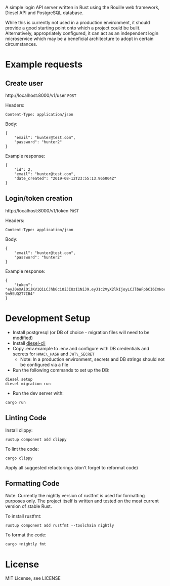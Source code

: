 A simple login API server written in Rust using the Rouille web framework, Diesel API and
PostgreSQL database.

While this is currently not used in a production environment, it should provide a good starting
point onto which a project could be built. Alternatively, appropriately configured, it can act as
an independent login microservice which may be a beneficial architecture to adopt in certain
circumstances.

Example requests
================
Create user
-----------
http://localhost:8000/v1/user `POST`

Headers:

    Content-Type: application/json

Body:

    {
        "email": "hunter@test.com",
        "password": "hunter2"
    }

Example response:

    {
        "id": 2,
        "email": "hunter@test.com",
        "date_created": "2019-08-12T23:55:13.965004Z"
    }

Login/token creation
-----
http://localhost:8000/v1/token `POST`

Headers:

    Content-Type: application/json

Body:

    {
        "email": "hunter@test.com",
        "password": "hunter2"
    }

Example response:

    {
        "token": "eyJ0eXAiOiJKV1QiLCJhbGciOiJIUzI1NiJ9.eyJ1c2VyX2lkIjoyLCJlbWFpbCI6ImNocmlzcHdpbGwrMUBnbWFpbC5jb20iLCJ0b2tlbiI6IjFhMTk3M2ZmLTdlNDQtNDFlZi04OTE0LTgyMzNmNGRhNjY4NiJ9.T9rLk2xOju93pAQxbaXnKu_RVfEdaR-9n9SUQ2T7IB4"
    }

Development Setup
=================

- Install postgresql (or DB of choice - migration files will need to be modified)
- Install [diesel-cli](https://github.com/diesel-rs/diesel/tree/master/diesel_cli)
- Copy .env.example to .env and configure with DB credentials and secrets for `HMAC\_HASH` and `JWT\_SECRET`
  - Note: In a production environment, secrets and DB strings should not be configured via a file
- Run the following commands to set up the DB:
```
diesel setup
diesel migration run
```
- Run the dev server with:
```
cargo run
```

Linting Code
------------

Install clippy:
```
rustup component add clippy
```

To lint the code:
```
cargo clippy
```

Apply all suggested refactorings (don't forget to reformat code)

Formatting Code
---------------

Note: Currently the nightly version of rustfmt is used for formatting purposes only. The project
itself is written and tested on the most current version of stable Rust.

To install rustfmt:
```
rustup component add rustfmt --toolchain nightly
```
To format the code:
```
cargo +nightly fmt
```

License
=======
MIT License, see LICENSE
